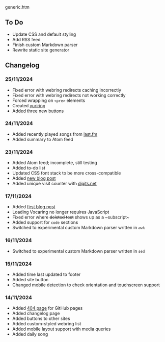 generic.htm

## To Do

- Update CSS and default styling
- Add RSS feed
- Finish custom Markdown parser
- Rewrite static site generator

## Changelog

### 25/11/2024

- Fixed error with webring redirects caching incorrectly
- Fixed error with webring redirects not working correctly
- Forced wrapping on `<pre>` elements
- Created [yuriring](/webring.htm)
- Added three new buttons

### 24/11/2024

- Added recently played songs from [last.fm](https://www.last.fm/)
- Added summary to Atom feed

### 23/11/2024

- Added Atom feed; incomplete, still testing
- Added to-do list
- Updated CSS font stack to be more cross-compatible
- Added [new blog post](/notes/2024/11/23.htm)
- Added unique visit counter with [digits.net](https://digits.net)

### 17/11/2024

- Added [first blog post](/notes/2024/11/17.htm)
- Loading Vocaring no longer requires JavaScript
- Fixed error where ~~deleted text~~ shows up as a ~subscript~
- Added support for `code` sections
- Switched to experimental custom Markdown parser written in `awk`

### 16/11/2024

- Switched to experimental custom Markdown parser written in `sed`

### 15/11/2024

- Added time last updated to footer
- Added site button
- Changed mobile detection to check orientation and touchscreen support

### 14/11/2024

- Added [404 page](/404.html) for GitHub pages
- Added changelog page
- Added buttons to other sites
- Added custom-styled webring list
- Added mobile layout support with media queries
- Added daily song

